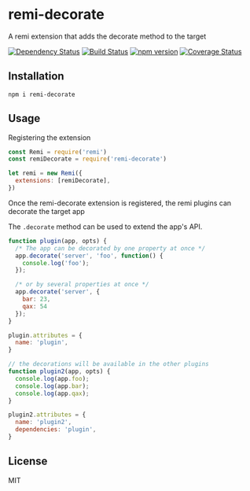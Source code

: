 # remi-decorate

A remi extension that adds the decorate method to the target

[![Dependency Status](https://david-dm.org/remijs/decorate/status.svg?style=flat)](https://david-dm.org/remijs/decorate)
[![Build Status](https://travis-ci.org/remijs/decorate.svg?branch=master)](https://travis-ci.org/remijs/decorate)
[![npm version](https://badge.fury.io/js/remi-decorate.svg)](http://badge.fury.io/js/remi-decorate)
[![Coverage Status](https://coveralls.io/repos/remijs/decorate/badge.svg?branch=master&service=github)](https://coveralls.io/github/remijs/decorate?branch=master)


## Installation

```
npm i remi-decorate
```


## Usage

Registering the extension

```js
const Remi = require('remi')
const remiDecorate = require('remi-decorate')

let remi = new Remi({
  extensions: [remiDecorate],
})
```

Once the remi-decorate extension is registered, the remi plugins can decorate the target app

The `.decorate` method can be used to extend the app's API.

```js
function plugin(app, opts) {
  /* The app can be decorated by one property at once */
  app.decorate('server', 'foo', function() {
    console.log('foo');
  });

  /* or by several properties at once */
  app.decorate('server', {
    bar: 23,
    qax: 54
  });
}

plugin.attributes = {
  name: 'plugin',
}

// the decorations will be available in the other plugins
function plugin2(app, opts) {
  console.log(app.foo);
  console.log(app.bar);
  console.log(app.qax);
}

plugin2.attributes = {
  name: 'plugin2',
  dependencies: 'plugin',
}
```


## License

MIT
